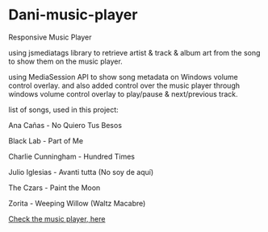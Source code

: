 # Dani-music-player

Responsive Music Player

using jsmediatags library to retrieve artist & track & album art from the song to show them on the music player.

using MediaSession API to show song metadata on Windows volume control overlay. and also added control over the music player through windows volume control overlay to play/pause & next/previous track.

list of songs, used in this project: 

  Ana Cañas - No Quiero Tus Besos
  
  Black Lab - Part of Me
  
  Charlie Cunningham - Hundred Times
  
  Julio Iglesias - Avanti tutta (No soy de aquí)
  
  The Czars - Paint the Moon
  
  Zorita - Weeping Willow (Waltz Macabre)

[Check the music player, here](https://danielqolami.github.io/Dani-music-player/)
